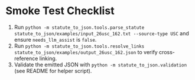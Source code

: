 # Smoke Test Checklist

1. Run `python -m statute_to_json.tools.parse_statute statute_to_json/examples/input_26usc_162.txt --source-type USC` and ensure `needs_llm_assist` is `false`.
2. Run `python -m statute_to_json.tools.resolve_links statute_to_json/examples/output_26usc_162.json` to verify cross-reference linking.
3. Validate the emitted JSON with `python -m statute_to_json.validation` (see README for helper script).
